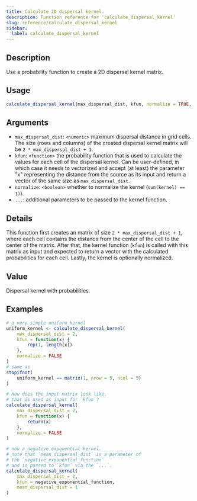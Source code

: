 ```yaml
---
title: Calculate 2D dispersal kernel.
description: Function reference for 'calculate_dispersal_kernel'
slug: reference/calculate_dispersal_kernel
sidebar:
  label: calculate_dispersal_kernel
---
```


## Description

Use a probability function to create a 2D dispersal kernel matrix.

## Usage

```r
calculate_dispersal_kernel(max_dispersal_dist, kfun, normalize = TRUE, ...)
```

## Arguments

* `max_dispersal_dist`: `<numeric>` maximum dispersal distance in grid cells.
The size (rows and columns) of the created dispersal kernel matrix will be
`2 * max_dispersal_dist + 1`.
* `kfun`: `<function>` the probability function that is used to calculate
the values for each cell of the dispersal kernel. Can be user-defined,
in which case it needs to vectorized and accept (at least) the parameter
"x" representing the distance from the source as its input and return a
vector of the same size as `max_dispersal_dist`.
* `normalize`: `<boolean>` whether to normalize the kernel (`sum(kernel) == 1)`).
* `...`: additional parameters to be passed to the kernel function.

## Details

This function first creates an matrix of size `2 * max_dispersal_dist + 1`,
where each cell contains the distance from the center of the cell to the center
of the matrix. After that, the kernel function (`kfun`) is called with this
matrix as input and expected to return a vector with the calculated
probabilities for each cell. Lastly, the kernel is optionally normalized.

## Value

Dispersal kernel with probabilities.

## Examples

```r
# a very simple uniform kernel
uniform_kernel <- calculate_dispersal_kernel(
    max_dispersal_dist = 2,
    kfun = function(x) {
        rep(1, length(x))
    },
    normalize = FALSE
)
# same as
stopifnot(
    uniform_kernel == matrix(1, nrow = 5, ncol = 5)
)

# How does the input matrix look like,
# that is used as input for `kfun`?
calculate_dispersal_kernel(
    max_dispersal_dist = 2,
    kfun = function(x) {
        return(x)
    },
    normalize = FALSE
)

# now a negative exponential kernel.
# note that `mean_dispersal_dist` is a parameter of
# the `negative_exponential_function`
# and is passed to `kfun` via the `...`.
calculate_dispersal_kernel(
    max_dispersal_dist = 2,
    kfun = negative_exponential_function,
    mean_dispersal_dist = 1
)
```

